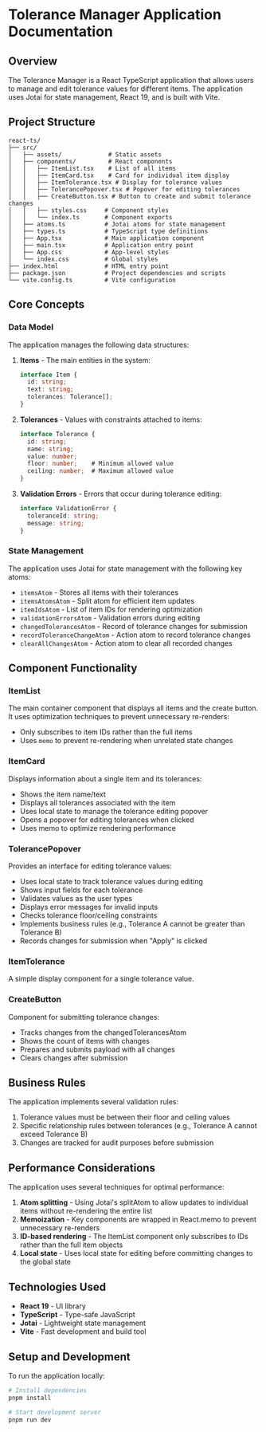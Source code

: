 # Tolerance Manager Application Documentation

## Overview

The Tolerance Manager is a React TypeScript application that allows users to manage and edit tolerance values for different items. The application uses Jotai for state management, React 19, and is built with Vite.

## Project Structure

```
react-ts/
├── src/
│   ├── assets/             # Static assets
│   ├── components/         # React components
│   │   ├── ItemList.tsx    # List of all items
│   │   ├── ItemCard.tsx    # Card for individual item display
│   │   ├── ItemTolerance.tsx # Display for tolerance values
│   │   ├── TolerancePopover.tsx # Popover for editing tolerances
│   │   ├── CreateButton.tsx # Button to create and submit tolerance changes
│   │   ├── styles.css     # Component styles
│   │   └── index.ts       # Component exports
│   ├── atoms.ts           # Jotai atoms for state management
│   ├── types.ts           # TypeScript type definitions
│   ├── App.tsx            # Main application component
│   ├── main.tsx           # Application entry point
│   ├── App.css            # App-level styles
│   └── index.css          # Global styles
├── index.html             # HTML entry point
├── package.json           # Project dependencies and scripts
└── vite.config.ts         # Vite configuration
```

## Core Concepts

### Data Model

The application manages the following data structures:

1. **Items** - The main entities in the system:
   ```typescript
   interface Item {
     id: string;
     text: string;
     tolerances: Tolerance[];
   }
   ```

2. **Tolerances** - Values with constraints attached to items:
   ```typescript
   interface Tolerance {
     id: string;
     name: string;
     value: number;
     floor: number;    # Minimum allowed value
     ceiling: number;  # Maximum allowed value
   }
   ```

3. **Validation Errors** - Errors that occur during tolerance editing:
   ```typescript
   interface ValidationError {
     toleranceId: string;
     message: string;
   }
   ```

### State Management

The application uses Jotai for state management with the following key atoms:

- `itemsAtom` - Stores all items with their tolerances
- `itemsAtomsAtom` - Split atom for efficient item updates
- `itemIdsAtom` - List of item IDs for rendering optimization
- `validationErrorsAtom` - Validation errors during editing
- `changedTolerancesAtom` - Record of tolerance changes for submission
- `recordToleranceChangeAtom` - Action atom to record tolerance changes
- `clearAllChangesAtom` - Action atom to clear all recorded changes

## Component Functionality

### ItemList

The main container component that displays all items and the create button. It uses optimization techniques to prevent unnecessary re-renders:

- Only subscribes to item IDs rather than the full items
- Uses `memo` to prevent re-rendering when unrelated state changes

### ItemCard

Displays information about a single item and its tolerances:

- Shows the item name/text
- Displays all tolerances associated with the item
- Uses local state to manage the tolerance editing popover
- Opens a popover for editing tolerances when clicked
- Uses memo to optimize rendering performance

### TolerancePopover

Provides an interface for editing tolerance values:

- Uses local state to track tolerance values during editing
- Shows input fields for each tolerance
- Validates values as the user types
- Displays error messages for invalid inputs
- Checks tolerance floor/ceiling constraints
- Implements business rules (e.g., Tolerance A cannot be greater than Tolerance B)
- Records changes for submission when "Apply" is clicked

### ItemTolerance

A simple display component for a single tolerance value.

### CreateButton

Component for submitting tolerance changes:
- Tracks changes from the changedTolerancesAtom
- Shows the count of items with changes
- Prepares and submits payload with all changes
- Clears changes after submission

## Business Rules

The application implements several validation rules:

1. Tolerance values must be between their floor and ceiling values
2. Specific relationship rules between tolerances (e.g., Tolerance A cannot exceed Tolerance B)
3. Changes are tracked for audit purposes before submission

## Performance Considerations

The application uses several techniques for optimal performance:

1. **Atom splitting** - Using Jotai's splitAtom to allow updates to individual items without re-rendering the entire list
2. **Memoization** - Key components are wrapped in React.memo to prevent unnecessary re-renders
3. **ID-based rendering** - The ItemList component only subscribes to IDs rather than the full item objects
4. **Local state** - Uses local state for editing before committing changes to the global state

## Technologies Used

- **React 19** - UI library
- **TypeScript** - Type-safe JavaScript
- **Jotai** - Lightweight state management
- **Vite** - Fast development and build tool

## Setup and Development

To run the application locally:

```bash
# Install dependencies
pnpm install

# Start development server
pnpm run dev
``` 